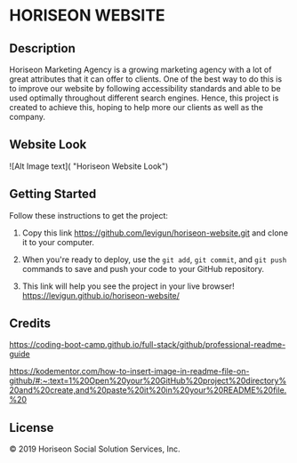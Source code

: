 # HORISEON WEBSITE

## Description

Horiseon Marketing Agency is a growing marketing agency with a lot of great attributes that it can offer to clients. One of the best way to do 
this is to improve our website by following accessibility standards and able to be used optimally throughout different search engines.
Hence, this project is created to achieve this, hoping to help more our clients as well as the company.

## Website Look

![Alt Image text]( "Horiseon Website Look")

## Getting Started

Follow these instructions to get the project: 

1. Copy this link https://github.com/levigun/horiseon-website.git and clone it to your computer.

2. When you're ready to deploy, use the `git add`, `git commit`, and `git push` 
commands to save and push your code to your GitHub repository.

3. This link will help you see the project in your live browser!
https://levigun.github.io/horiseon-website/

## Credits
https://coding-boot-camp.github.io/full-stack/github/professional-readme-guide

https://kodementor.com/how-to-insert-image-in-readme-file-on-github/#:~:text=1%20Open%20your%20GitHub%20project%20directory%20and%20create,and%20paste%20it%20in%20your%20README%20file.%20

## License
© 2019 Horiseon Social Solution Services, Inc.
